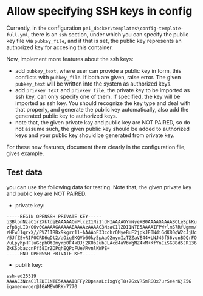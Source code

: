 # Allow specifying SSH keys in config

Currently, in the configuration `pei_docker\templates\config-template-full.yml`, there is an `ssh` section, under which you can specify the public key file via `pubkey_file`, and if that is set, the public key represents an authorized key for accesing this container.

Now, implement more features about the ssh keys:
- add `pubkey_text`, where user can provide a public key in  form, this conflicts with `pubkey_file`. If both are given, raise error. The given `pubkey_text` will be written into the system as authorized keys.
- add `privkey_text` and `privkey_file`, the private key to be imported as ssh key, can only specify one of them. If specified, the key will be imported as ssh key. You should recognize the key type and deal with that properly, and generate the public key automatically, also add the generated public key to authorized keys.
- note that, the given private kay and public key are NOT PAIRED, so do not assume such, the given public key should be added to authorized keys and your public key should be generated from private key.

For these new features, document them clearly in the configuration file, gives example.

## Test data
you can use the following data for testing. Note that, the given private key and public key are NOT PAIRED.

- private key:

```text
-----BEGIN OPENSSH PRIVATE KEY-----
b3BlbnNzaC1rZXktdjEAAAAACmFlczI1Ni1jdHIAAAAGYmNyeXB0AAAAGAAAABCLeSpkKu
zfp8gLIO/O6v0GAAAAGAAAAAEAAAAzAAAAC3NzaC1lZDI1NTE5AAAAIFPW+lmS7RfUgmm/
zHEwJ1qrxX//PVZ1IRBx9kgrr11+AAAAoE33cdhrQMyeBuE2jpkJE0NdiGdK80qW2cJjUc
/5JfZSvRIF0CRD6qDt2/aOig6KQVb60ky5pAaO2nymIzTZZaVE44+LNJ46f56vqnBDQrFO
/uLpyhpHFluGcphOt8myrp0F4kBJj2KObJubJLAcd4aVbWgNZ4kM+KfYnEiSG88d5JR136
ZkKSpbazcnFf58IrZOPghEQPoFUeVRvnlKWPE=
-----END OPENSSH PRIVATE KEY-----
```

- publik key:
  
```text
ssh-ed25519 AAAAC3NzaC1lZDI1NTE5AAAAIDFFy2DpsaaLcixgYgT8+7GxVR5mRGOx7urSe4rKjZ5G igamenovoer@IGAMEWORK-7770
```
